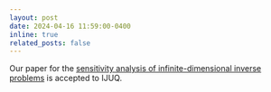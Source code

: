 ```yaml
---
layout: post
date: 2024-04-16 11:59:00-0400
inline: true
related_posts: false
---
```


Our paper for the <a
href="https://www.dl.begellhouse.com/journals/52034eb04b657aea,3de4227a72ef3945,37449bb77256ca54.html">sensitivity
analysis of infinite-dimensional inverse problems</a> is accepted to IJUQ.
